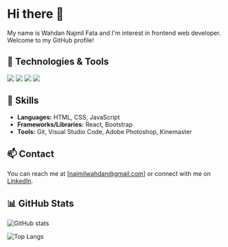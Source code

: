 # Hi there 👋

My name is Wahdan Najmil Fata and I'm interest in frontend web developer. Welcome to my GitHub profile!

## 🔧 Technologies & Tools

![](https://img.shields.io/%20Windows-informational?style=flat&logo=windows&logoColor=white&color=2bbc8a)
![](https://img.shields.io/badge/Editor-Visual%20Studio%20Code-informational?style=flat&logo=visual-studio-code&logoColor=white&color=2bbc8a)
![](https://img.shields.io/badge/Code-JavaScript%20|%20Python-informational?style=flat&logo=python&logoColor=white&color=2bbc8a)
![](https://img.shields.io/badge/Tools-React%20&logoColor=white&color=2bbc8a)

## 🚀 Skills

- **Languages:** HTML, CSS, JavaScript
- **Frameworks/Libraries:** React, Bootstrap
- **Tools:** Git, Visual Studio Code, Adobe Photoshop, Kinemaster
## 📫 Contact

You can reach me at [najmilwahdan@gmail.com] or connect with me on [LinkedIn](https://www.linkedin.com/in/[https://www.linkedin.com/in/wahdan-najmil-fata-949aa825a/]).

## 📊 GitHub Stats

![GitHub stats](https://github-readme-stats.vercel.app/api?username=[https://github.com/Wahdannajmil]&show_icons=true)

![Top Langs](https://github-readme-stats.vercel.app/api/top-langs/?username=[https://github.com/Wahdannajmil]&layout=compact)
